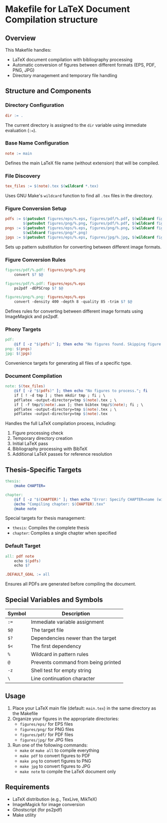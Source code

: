 # Makefile for LaTeX Document Compilation structure

## Overview

This Makefile handles:
- LaTeX document compilation with bibliography processing
- Automatic conversion of figures between different formats (EPS, PDF, PNG, JPG)
- Directory management and temporary file handling

## Structure and Components

### Directory Configuration
```makefile
dir := .
```
The current directory is assigned to the `dir` variable using immediate evaluation (`:=`).

### Base Name Configuration
```makefile
note := main
```
Defines the main LaTeX file name (without extension) that will be compiled.

### File Discovery
```makefile
tex_files := $(note).tex $(wildcard *.tex)
```
Uses GNU Make's `wildcard` function to find all `.tex` files in the directory.

### Figure Conversion Setup
```makefile
pdfs := $(patsubst figures/eps/%.eps, figures/pdf/%.pdf, $(wildcard figures/eps/*.eps)) \
        $(patsubst figures/png/%.png, figures/pdf/%.pdf, $(wildcard figures/png/*.png))
pngs := $(patsubst figures/eps/%.eps, figures/png/%.png, $(wildcard figures/eps/*.eps)) \
        $(wildcard figures/png/*.png)  
jpgs := $(patsubst figures/eps/%.eps, figures/jpg/%.jpg, $(wildcard figures/eps/*.eps))
```
Sets up pattern substitution for converting between different image formats.

### Figure Conversion Rules
```makefile
figures/pdf/%.pdf: figures/png/%.png
	convert $? $@

figures/pdf/%.pdf: figures/eps/%.eps
	ps2pdf -dEPSCrop $? $@

figures/png/%.png: figures/eps/%.eps
	convert -density 400 -depth 8 -quality 85 -trim $? $@
```
Defines rules for converting between different image formats using ImageMagick and ps2pdf.

### Phony Targets
```makefile
pdf: 
	@if [ -z "$(pdfs)" ]; then echo "No figures found. Skipping figure conversion."; else make $(pdfs); fi
png: $(pngs) 
jpg: $(jpgs) 
```
Convenience targets for generating all files of a specific type.

### Document Compilation
```makefile
note: $(tex_files)
	@if [ -z "$(pdfs)" ]; then echo "No figures to process."; fi
	if [ ! -d tmp ] ; then mkdir tmp ; fi ; \
	pdflatex -output-directory=tmp $(note).tex ; \
	if [ -f tmp/$(note).aux ]; then bibtex tmp/$(note); fi ; \
	pdflatex -output-directory=tmp $(note).tex ; \
	pdflatex -output-directory=tmp $(note).tex
```
Handles the full LaTeX compilation process, including:
1. Figure processing check
2. Temporary directory creation
3. Initial LaTeX pass
4. Bibliography processing with BibTeX
5. Additional LaTeX passes for reference resolution

## Thesis-Specific Targets
```makefile
thesis: 
	@make CHAPTER=

chapter:
	@if [ -z "$(CHAPTER)" ]; then echo "Error: Specify CHAPTER=name (without .tex)"; exit 1; fi
	@echo "Compiling chapter: $(CHAPTER).tex"
	@make note
```
Special targets for thesis management:
- `thesis`: Compiles the complete thesis
- `chapter`: Compiles a single chapter when specified

### Default Target
```makefile
all: pdf note
	echo $(pdfs)
	echo $?

.DEFAULT_GOAL := all
```
Ensures all PDFs are generated before compiling the document.

## Special Variables and Symbols

| Symbol | Description |
|--------|-------------|
| `:=` | Immediate variable assignment |
| `$@` | The target file |
| `$?` | Dependencies newer than the target |
| `$<` | The first dependency |
| `%` | Wildcard in pattern rules |
| `@` | Prevents command from being printed |
| `-z` | Shell test for empty string |
| `\` | Line continuation character |

## Usage

1. Place your LaTeX main file (default: `main.tex`) in the same directory as the Makefile
2. Organize your figures in the appropriate directories:
   - `figures/eps/` for EPS files
   - `figures/png/` for PNG files
   - `figures/pdf/` for PDF files
   - `figures/jpg/` for JPG files
3. Run one of the following commands:
   - `make` or `make all` to compile everything
   - `make pdf` to convert figures to PDF
   - `make png` to convert figures to PNG
   - `make jpg` to convert figures to JPG
   - `make note` to compile the LaTeX document only

## Requirements

- LaTeX distribution (e.g., TexLive, MikTeX)
- ImageMagick for image conversion
- Ghostscript (for ps2pdf)
- Make utility
